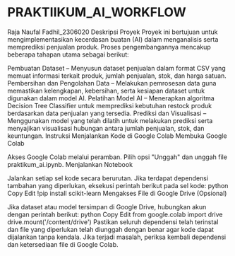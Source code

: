 # PRAKTIIKUM_AI_WORKFLOW
Raja Naufal Fadhil_2306020
Deskripsi Proyek
Proyek ini bertujuan untuk mengimplementasikan kecerdasan buatan (AI) dalam menganalisis serta memprediksi penjualan produk. Proses pengembangannya mencakup beberapa tahapan utama sebagai berikut:

Pembuatan Dataset – Menyusun dataset penjualan dalam format CSV yang memuat informasi terkait produk, jumlah penjualan, stok, dan harga satuan.
Pembersihan dan Pengolahan Data – Melakukan pemrosesan data guna memastikan kelengkapan, kebersihan, serta kesiapan dataset untuk digunakan dalam model AI.
Pelatihan Model AI – Menerapkan algoritma Decision Tree Classifier untuk memprediksi kebutuhan restock produk berdasarkan data penjualan yang tersedia.
Prediksi dan Visualisasi – Menggunakan model yang telah dilatih untuk melakukan prediksi serta menyajikan visualisasi hubungan antara jumlah penjualan, stok, dan keuntungan.
Instruksi Menjalankan Kode di Google Colab
Membuka Google Colab

Akses Google Colab melalui peramban.
Pilih opsi "Unggah" dan unggah file praktikum_ai.ipynb.
Menjalankan Notebook

Jalankan setiap sel kode secara berurutan.
Jika terdapat dependensi tambahan yang diperlukan, eksekusi perintah berikut pada sel kode:
python
Copy
Edit
!pip install scikit-learn
Mengakses File di Google Drive (Opsional)

Jika dataset atau model tersimpan di Google Drive, hubungkan akun dengan perintah berikut:
python
Copy
Edit
from google.colab import drive
drive.mount('/content/drive')
Pastikan seluruh dependensi telah terinstal dan file yang diperlukan telah diunggah dengan benar agar kode dapat dijalankan tanpa kendala. Jika terjadi masalah, periksa kembali dependensi dan ketersediaan file di Google Colab.
